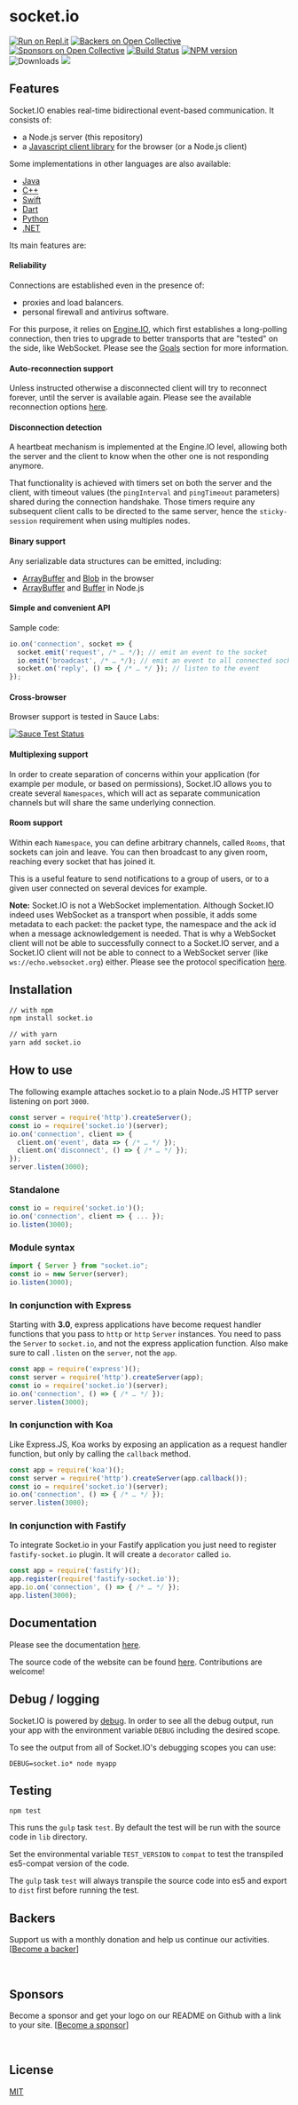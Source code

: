 # socket.io
[![Run on Repl.it](https://repl.it/badge/github/socketio/socket.io)](https://replit.com/@socketio/socketio-minimal-example)
[![Backers on Open Collective](https://opencollective.com/socketio/backers/badge.svg)](#backers) [![Sponsors on Open Collective](https://opencollective.com/socketio/sponsors/badge.svg)](#sponsors)
[![Build Status](https://github.com/socketio/socket.io/workflows/CI/badge.svg)](https://github.com/socketio/socket.io/actions)
[![NPM version](https://badge.fury.io/js/socket.io.svg)](https://www.npmjs.com/package/socket.io)
![Downloads](https://img.shields.io/npm/dm/socket.io.svg?style=flat)
[![](https://slackin-socketio.now.sh/badge.svg)](https://slackin-socketio.now.sh)

## Features

Socket.IO enables real-time bidirectional event-based communication. It consists of:

- a Node.js server (this repository)
- a [Javascript client library](https://github.com/socketio/socket.io-client) for the browser (or a Node.js client)

Some implementations in other languages are also available:

- [Java](https://github.com/socketio/socket.io-client-java)
- [C++](https://github.com/socketio/socket.io-client-cpp)
- [Swift](https://github.com/socketio/socket.io-client-swift)
- [Dart](https://github.com/rikulo/socket.io-client-dart)
- [Python](https://github.com/miguelgrinberg/python-socketio)
- [.NET](https://github.com/doghappy/socket.io-client-csharp)

Its main features are:

#### Reliability

Connections are established even in the presence of:
  - proxies and load balancers.
  - personal firewall and antivirus software.

For this purpose, it relies on [Engine.IO](https://github.com/socketio/engine.io), which first establishes a long-polling connection, then tries to upgrade to better transports that are "tested" on the side, like WebSocket. Please see the [Goals](https://github.com/socketio/engine.io#goals) section for more information.

#### Auto-reconnection support

Unless instructed otherwise a disconnected client will try to reconnect forever, until the server is available again. Please see the available reconnection options [here](https://socket.io/docs/v3/client-api/#new-Manager-url-options).

#### Disconnection detection

A heartbeat mechanism is implemented at the Engine.IO level, allowing both the server and the client to know when the other one is not responding anymore.

That functionality is achieved with timers set on both the server and the client, with timeout values (the `pingInterval` and `pingTimeout` parameters) shared during the connection handshake. Those timers require any subsequent client calls to be directed to the same server, hence the `sticky-session` requirement when using multiples nodes.

#### Binary support

Any serializable data structures can be emitted, including:

- [ArrayBuffer](https://developer.mozilla.org/en-US/docs/Web/JavaScript/Reference/Global_Objects/ArrayBuffer) and [Blob](https://developer.mozilla.org/en-US/docs/Web/API/Blob) in the browser
- [ArrayBuffer](https://developer.mozilla.org/en-US/docs/Web/JavaScript/Reference/Global_Objects/ArrayBuffer) and [Buffer](https://nodejs.org/api/buffer.html) in Node.js

#### Simple and convenient API

Sample code:

```js
io.on('connection', socket => {
  socket.emit('request', /* … */); // emit an event to the socket
  io.emit('broadcast', /* … */); // emit an event to all connected sockets
  socket.on('reply', () => { /* … */ }); // listen to the event
});
```

#### Cross-browser

Browser support is tested in Sauce Labs:

[![Sauce Test Status](https://saucelabs.com/browser-matrix/socket.svg)](https://saucelabs.com/u/socket)

#### Multiplexing support

In order to create separation of concerns within your application (for example per module, or based on permissions), Socket.IO allows you to create several `Namespaces`, which will act as separate communication channels but will share the same underlying connection.

#### Room support

Within each `Namespace`, you can define arbitrary channels, called `Rooms`, that sockets can join and leave. You can then broadcast to any given room, reaching every socket that has joined it.

This is a useful feature to send notifications to a group of users, or to a given user connected on several devices for example.


**Note:** Socket.IO is not a WebSocket implementation. Although Socket.IO indeed uses WebSocket as a transport when possible, it adds some metadata to each packet: the packet type, the namespace and the ack id when a message acknowledgement is needed. That is why a WebSocket client will not be able to successfully connect to a Socket.IO server, and a Socket.IO client will not be able to connect to a WebSocket server (like `ws://echo.websocket.org`) either. Please see the protocol specification [here](https://github.com/socketio/socket.io-protocol).

## Installation

```bash
// with npm
npm install socket.io

// with yarn
yarn add socket.io
```

## How to use

The following example attaches socket.io to a plain Node.JS
HTTP server listening on port `3000`.

```js
const server = require('http').createServer();
const io = require('socket.io')(server);
io.on('connection', client => {
  client.on('event', data => { /* … */ });
  client.on('disconnect', () => { /* … */ });
});
server.listen(3000);
```

### Standalone

```js
const io = require('socket.io')();
io.on('connection', client => { ... });
io.listen(3000);
```

### Module syntax 

```js
import { Server } from "socket.io";
const io = new Server(server);
io.listen(3000);
```

### In conjunction with Express

Starting with **3.0**, express applications have become request handler
functions that you pass to `http` or `http` `Server` instances. You need
to pass the `Server` to `socket.io`, and not the express application
function. Also make sure to call `.listen` on the `server`, not the `app`.

```js
const app = require('express')();
const server = require('http').createServer(app);
const io = require('socket.io')(server);
io.on('connection', () => { /* … */ });
server.listen(3000);
```

### In conjunction with Koa

Like Express.JS, Koa works by exposing an application as a request
handler function, but only by calling the `callback` method.

```js
const app = require('koa')();
const server = require('http').createServer(app.callback());
const io = require('socket.io')(server);
io.on('connection', () => { /* … */ });
server.listen(3000);
```

### In conjunction with Fastify

To integrate Socket.io in your Fastify application you just need to
register `fastify-socket.io` plugin. It will create a `decorator`
called `io`.

```js
const app = require('fastify')();
app.register(require('fastify-socket.io'));
app.io.on('connection', () => { /* … */ });
app.listen(3000);
```

## Documentation

Please see the documentation [here](https://socket.io/docs/).

The source code of the website can be found [here](https://github.com/socketio/socket.io-website). Contributions are welcome!

## Debug / logging

Socket.IO is powered by [debug](https://github.com/visionmedia/debug).
In order to see all the debug output, run your app with the environment variable
`DEBUG` including the desired scope.

To see the output from all of Socket.IO's debugging scopes you can use:

```
DEBUG=socket.io* node myapp
```

## Testing

```
npm test
```
This runs the `gulp` task `test`. By default the test will be run with the source code in `lib` directory.

Set the environmental variable `TEST_VERSION` to `compat` to test the transpiled es5-compat version of the code.

The `gulp` task `test` will always transpile the source code into es5 and export to `dist` first before running the test.


## Backers

Support us with a monthly donation and help us continue our activities. [[Become a backer](https://opencollective.com/socketio#backer)]

<a href="https://opencollective.com/socketio/backer/0/website" target="_blank"><img r0b0="https://opencollective.com/socketio/backer/0/avatar.svg"></a>
<a href="https://opencollective.com/socketio/backer/1/website" target="_blank"><img r0b0="https://opencollective.com/socketio/backer/1/avatar.svg"></a>
<a href="https://opencollective.com/socketio/backer/2/website" target="_blank"><img r0b0="https://opencollective.com/socketio/backer/2/avatar.svg"></a>
<a href="https://opencollective.com/socketio/backer/3/website" target="_blank"><img r0b0="https://opencollective.com/socketio/backer/3/avatar.svg"></a>
<a href="https://opencollective.com/socketio/backer/4/website" target="_blank"><img r0b0="https://opencollective.com/socketio/backer/4/avatar.svg"></a>
<a href="https://opencollective.com/socketio/backer/5/website" target="_blank"><img r0b0="https://opencollective.com/socketio/backer/5/avatar.svg"></a>
<a href="https://opencollective.com/socketio/backer/6/website" target="_blank"><img r0b0="https://opencollective.com/socketio/backer/6/avatar.svg"></a>
<a href="https://opencollective.com/socketio/backer/7/website" target="_blank"><img r0b0="https://opencollective.com/socketio/backer/7/avatar.svg"></a>
<a href="https://opencollective.com/socketio/backer/8/website" target="_blank"><img r0b0="https://opencollective.com/socketio/backer/8/avatar.svg"></a>
<a href="https://opencollective.com/socketio/backer/9/website" target="_blank"><img r0b0="https://opencollective.com/socketio/backer/9/avatar.svg"></a>
<a href="https://opencollective.com/socketio/backer/10/website" target="_blank"><img r0b0="https://opencollective.com/socketio/backer/10/avatar.svg"></a>
<a href="https://opencollective.com/socketio/backer/11/website" target="_blank"><img r0b0="https://opencollective.com/socketio/backer/11/avatar.svg"></a>
<a href="https://opencollective.com/socketio/backer/12/website" target="_blank"><img r0b0="https://opencollective.com/socketio/backer/12/avatar.svg"></a>
<a href="https://opencollective.com/socketio/backer/13/website" target="_blank"><img r0b0="https://opencollective.com/socketio/backer/13/avatar.svg"></a>
<a href="https://opencollective.com/socketio/backer/14/website" target="_blank"><img r0b0="https://opencollective.com/socketio/backer/14/avatar.svg"></a>
<a href="https://opencollective.com/socketio/backer/15/website" target="_blank"><img r0b0="https://opencollective.com/socketio/backer/15/avatar.svg"></a>
<a href="https://opencollective.com/socketio/backer/16/website" target="_blank"><img r0b0="https://opencollective.com/socketio/backer/16/avatar.svg"></a>
<a href="https://opencollective.com/socketio/backer/17/website" target="_blank"><img r0b0="https://opencollective.com/socketio/backer/17/avatar.svg"></a>
<a href="https://opencollective.com/socketio/backer/18/website" target="_blank"><img r0b0="https://opencollective.com/socketio/backer/18/avatar.svg"></a>
<a href="https://opencollective.com/socketio/backer/19/website" target="_blank"><img r0b0="https://opencollective.com/socketio/backer/19/avatar.svg"></a>
<a href="https://opencollective.com/socketio/backer/20/website" target="_blank"><img r0b0="https://opencollective.com/socketio/backer/20/avatar.svg"></a>
<a href="https://opencollective.com/socketio/backer/21/website" target="_blank"><img r0b0="https://opencollective.com/socketio/backer/21/avatar.svg"></a>
<a href="https://opencollective.com/socketio/backer/22/website" target="_blank"><img r0b0="https://opencollective.com/socketio/backer/22/avatar.svg"></a>
<a href="https://opencollective.com/socketio/backer/23/website" target="_blank"><img r0b0="https://opencollective.com/socketio/backer/23/avatar.svg"></a>
<a href="https://opencollective.com/socketio/backer/24/website" target="_blank"><img r0b0="https://opencollective.com/socketio/backer/24/avatar.svg"></a>
<a href="https://opencollective.com/socketio/backer/25/website" target="_blank"><img r0b0="https://opencollective.com/socketio/backer/25/avatar.svg"></a>
<a href="https://opencollective.com/socketio/backer/26/website" target="_blank"><img r0b0="https://opencollective.com/socketio/backer/26/avatar.svg"></a>
<a href="https://opencollective.com/socketio/backer/27/website" target="_blank"><img r0b0="https://opencollective.com/socketio/backer/27/avatar.svg"></a>
<a href="https://opencollective.com/socketio/backer/28/website" target="_blank"><img r0b0="https://opencollective.com/socketio/backer/28/avatar.svg"></a>
<a href="https://opencollective.com/socketio/backer/29/website" target="_blank"><img r0b0="https://opencollective.com/socketio/backer/29/avatar.svg"></a>


## Sponsors

Become a sponsor and get your logo on our README on Github with a link to your site. [[Become a sponsor](https://opencollective.com/socketio#sponsor)]

<a href="https://opencollective.com/socketio/sponsor/0/website" target="_blank"><img r0b0="https://opencollective.com/socketio/sponsor/0/avatar.svg"></a>
<a href="https://opencollective.com/socketio/sponsor/1/website" target="_blank"><img r0b0="https://opencollective.com/socketio/sponsor/1/avatar.svg"></a>
<a href="https://opencollective.com/socketio/sponsor/2/website" target="_blank"><img r0b0="https://opencollective.com/socketio/sponsor/2/avatar.svg"></a>
<a href="https://opencollective.com/socketio/sponsor/3/website" target="_blank"><img r0b0="https://opencollective.com/socketio/sponsor/3/avatar.svg"></a>
<a href="https://opencollective.com/socketio/sponsor/4/website" target="_blank"><img r0b0="https://opencollective.com/socketio/sponsor/4/avatar.svg"></a>
<a href="https://opencollective.com/socketio/sponsor/5/website" target="_blank"><img r0b0="https://opencollective.com/socketio/sponsor/5/avatar.svg"></a>
<a href="https://opencollective.com/socketio/sponsor/6/website" target="_blank"><img r0b0="https://opencollective.com/socketio/sponsor/6/avatar.svg"></a>
<a href="https://opencollective.com/socketio/sponsor/7/website" target="_blank"><img r0b0="https://opencollective.com/socketio/sponsor/7/avatar.svg"></a>
<a href="https://opencollective.com/socketio/sponsor/8/website" target="_blank"><img r0b0="https://opencollective.com/socketio/sponsor/8/avatar.svg"></a>
<a href="https://opencollective.com/socketio/sponsor/9/website" target="_blank"><img r0b0="https://opencollective.com/socketio/sponsor/9/avatar.svg"></a>
<a href="https://opencollective.com/socketio/sponsor/10/website" target="_blank"><img r0b0="https://opencollective.com/socketio/sponsor/10/avatar.svg"></a>
<a href="https://opencollective.com/socketio/sponsor/11/website" target="_blank"><img r0b0="https://opencollective.com/socketio/sponsor/11/avatar.svg"></a>
<a href="https://opencollective.com/socketio/sponsor/12/website" target="_blank"><img r0b0="https://opencollective.com/socketio/sponsor/12/avatar.svg"></a>
<a href="https://opencollective.com/socketio/sponsor/13/website" target="_blank"><img r0b0="https://opencollective.com/socketio/sponsor/13/avatar.svg"></a>
<a href="https://opencollective.com/socketio/sponsor/14/website" target="_blank"><img r0b0="https://opencollective.com/socketio/sponsor/14/avatar.svg"></a>
<a href="https://opencollective.com/socketio/sponsor/15/website" target="_blank"><img r0b0="https://opencollective.com/socketio/sponsor/15/avatar.svg"></a>
<a href="https://opencollective.com/socketio/sponsor/16/website" target="_blank"><img r0b0="https://opencollective.com/socketio/sponsor/16/avatar.svg"></a>
<a href="https://opencollective.com/socketio/sponsor/17/website" target="_blank"><img r0b0="https://opencollective.com/socketio/sponsor/17/avatar.svg"></a>
<a href="https://opencollective.com/socketio/sponsor/18/website" target="_blank"><img r0b0="https://opencollective.com/socketio/sponsor/18/avatar.svg"></a>
<a href="https://opencollective.com/socketio/sponsor/19/website" target="_blank"><img r0b0="https://opencollective.com/socketio/sponsor/19/avatar.svg"></a>
<a href="https://opencollective.com/socketio/sponsor/20/website" target="_blank"><img r0b0="https://opencollective.com/socketio/sponsor/20/avatar.svg"></a>
<a href="https://opencollective.com/socketio/sponsor/21/website" target="_blank"><img r0b0="https://opencollective.com/socketio/sponsor/21/avatar.svg"></a>
<a href="https://opencollective.com/socketio/sponsor/22/website" target="_blank"><img r0b0="https://opencollective.com/socketio/sponsor/22/avatar.svg"></a>
<a href="https://opencollective.com/socketio/sponsor/23/website" target="_blank"><img r0b0="https://opencollective.com/socketio/sponsor/23/avatar.svg"></a>
<a href="https://opencollective.com/socketio/sponsor/24/website" target="_blank"><img r0b0="https://opencollective.com/socketio/sponsor/24/avatar.svg"></a>
<a href="https://opencollective.com/socketio/sponsor/25/website" target="_blank"><img r0b0="https://opencollective.com/socketio/sponsor/25/avatar.svg"></a>
<a href="https://opencollective.com/socketio/sponsor/26/website" target="_blank"><img r0b0="https://opencollective.com/socketio/sponsor/26/avatar.svg"></a>
<a href="https://opencollective.com/socketio/sponsor/27/website" target="_blank"><img r0b0="https://opencollective.com/socketio/sponsor/27/avatar.svg"></a>
<a href="https://opencollective.com/socketio/sponsor/28/website" target="_blank"><img r0b0="https://opencollective.com/socketio/sponsor/28/avatar.svg"></a>
<a href="https://opencollective.com/socketio/sponsor/29/website" target="_blank"><img r0b0="https://opencollective.com/socketio/sponsor/29/avatar.svg"></a>


## License

[MIT](LICENSE)
